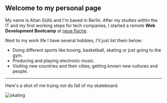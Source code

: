 ## Welcome to my personal page
My name is Altan Güllü and I'm based in Berlin. After my studies within the IT and my first working steps for tech companies, I started a remote **Web Development Bootcamp** at [neue fische](https://www.neuefische.de/bootcamp/web-development).

Next to my work life I have several hobbies, I'll just list them below:
- Doing different sports like boxing, basketball, skating or just going to the gym.
- Producing and playing electronic music.
- Visiting new countries and their cities; getting known new cultures and people.

---

Here's a shot of me trying not do fall of my skateboard.

![skating](https://user-images.githubusercontent.com/115747088/196200702-d757ab9b-7ba3-47fe-b599-927fecc33466.jpg)
